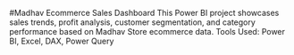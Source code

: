 #Madhav Ecommerce Sales Dashboard
This Power BI project showcases sales trends, profit analysis, customer segmentation, and category performance based on Madhav Store ecommerce data.
Tools Used: Power BI, Excel, DAX, Power Query
